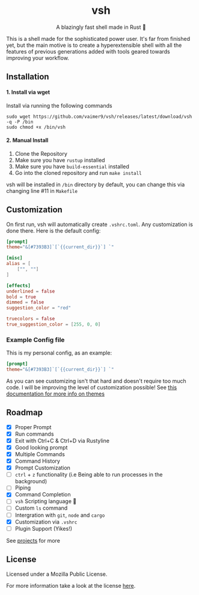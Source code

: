 <div align="center">

# vsh

A blazingly fast shell made in Rust 🦀

</div>

This is a shell made for the sophisticated power user. It's far from finished yet, but the main motive is to create a hyperextensible shell with all the features of previous generations added with tools geared towards improving your workflow.

## Installation

#### 1. Install via wget

Install via running the following commands

```
sudo wget https://github.com/vaimer9/vsh/releases/latest/download/vsh -q -P /bin
sudo chmod +x /bin/vsh
```

#### 2. Manual Install

1. Clone the Repository
2. Make sure you have `rustup` installed
3. Make sure you have `build-essential` installed
4. Go into the cloned repository and run `make install`

vsh will be installed in `/bin` directory by default, you can change this via changing line #11 in `Makefile`

## Customization

On first run, vsh will automatically create `.vshrc.toml`.
Any customization is done there.
Here is the default config:

```toml
[prompt]
theme="&[#7393B3]`[`{{current_dir}}`] `"

[misc]
alias = [
	["", ""]
]

[effects]
underlined = false
bold = true
dimmed = false
suggestion_color = "red"

truecolors = false
true_suggestion_color = [255, 0, 0]
```

### Example Config file

This is my personal config, as an example:

```toml
[prompt]
theme="&[#7393B3]`[`{{current_dir}}`] `"
```

As you can see customizing isn't that hard and doesn't require too much code. I will be improving the level of customization possible! See [this documentation for more info on themes](https://github.com/Vaimer9/vsh/blob/main/docs/THEME.md)

## Roadmap

- [x] Proper Prompt
- [x] Run commands
- [x] Exit with Ctrl+C & Ctrl+D via Rustyline
- [x] Good looking prompt
- [x] Multiple Commands
- [x] Command History
- [x] Prompt Customization
- [ ] `ctrl` + `z` functionality (i.e Being able to run processes in the background)
- [ ] Piping
- [x] Command Completion
- [ ] `vsh` Scripting language :eyes:
- [ ] Custom `ls` command
- [ ] Intergration with `git`, `node` and `cargo`
- [x] Customization via `.vshrc`
- [ ] Plugin Support (Yikes!)

See [projects](https://github.com/xmantle/vsh/projects/1) for more

## License

Licensed under a Mozilla Public License.

For more information take a look at the license [here](./LICENSE).
